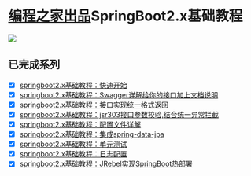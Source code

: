 # [编程之家出品](https://www.codehome.vip/)SpringBoot2.x基础教程

![](https://www.codehome.vip/wp-content/uploads/2020/08/1597015232-codehome.png)


## 已完成系列

- [x] [springboot2.x基础教程：快速开始](https://www.codehome.vip/2020/08/01/springboot2-x%e5%9f%ba%e7%a1%80%e6%95%99%e7%a8%8b%ef%bc%9a%e5%bf%ab%e9%80%9f%e5%bc%80%e5%a7%8b/)
- [x] [springboot2.x基础教程：Swagger详解给你的接口加上文档说明](https://www.codehome.vip/2020/08/02/swagger%e8%af%a6%e8%a7%a3%e7%bb%99%e4%bd%a0%e7%9a%84%e6%8e%a5%e5%8f%a3%e5%8a%a0%e4%b8%8a%e6%96%87%e6%a1%a3%e8%af%b4%e6%98%8e/)
- [x] [springboot2.x基础教程：接口实现统一格式返回](https://www.codehome.vip/2020/08/02/springboot2-x%e5%9f%ba%e7%a1%80%e6%95%99%e7%a8%8b%ef%bc%9a%e6%8e%a5%e5%8f%a3%e5%ae%9e%e7%8e%b0%e7%bb%9f%e4%b8%80%e6%a0%bc%e5%bc%8f%e8%bf%94%e5%9b%9e/)
- [x] [springboot2.x基础教程：jsr303接口参数校验,结合统一异常拦截](https://www.codehome.vip/2020/08/03/jsr303%e6%8e%a5%e5%8f%a3%e5%8f%82%e6%95%b0%e6%a0%a1%e9%aa%8c%e7%bb%93%e5%90%88%e7%bb%9f%e4%b8%80%e5%bc%82%e5%b8%b8%e6%8b%a6%e6%88%aa/)
- [x] [springboot2.x基础教程：配置文件详解](https://www.codehome.vip/2020/08/06/springboot2-x%e5%9f%ba%e7%a1%80%e6%95%99%e7%a8%8b%ef%bc%9a%e9%85%8d%e7%bd%ae%e6%96%87%e4%bb%b6%e8%af%a6%e8%a7%a3/)
- [x] [springboot2.x基础教程：集成spring-data-jpa](https://www.codehome.vip/2020/08/08/springboot2-x%e5%9f%ba%e7%a1%80%e6%95%99%e7%a8%8b%ef%bc%9a%e9%9b%86%e6%88%90spring-data-jpa/)
- [x] [springboot2.x基础教程：单元测试](https://www.codehome.vip/2020/08/09/springboot2-x%e5%9f%ba%e7%a1%80%e6%95%99%e7%a8%8b%ef%bc%9a%e5%8d%95%e5%85%83%e6%b5%8b%e8%af%95/)
- [x] [springboot2.x基础教程：日志配置](https://www.codehome.vip/2020/08/10/springboot2-x%e5%9f%ba%e7%a1%80%e6%95%99%e7%a8%8b%ef%bc%9a%e6%97%a5%e5%bf%97%e9%85%8d%e7%bd%ae/)
- [x] [springboot2.x基础教程：JRebel实现SpringBoot热部署](https://www.codehome.vip/2020/08/11/springboot2-x%e5%9f%ba%e7%a1%80%e6%95%99%e7%a8%8b%ef%bc%9ajrebel%e5%ae%9e%e7%8e%b0springboot%e7%83%ad%e9%83%a8%e7%bd%b2/)
